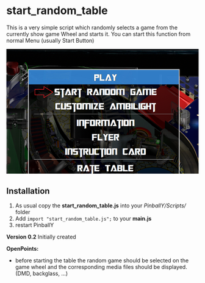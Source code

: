 # start_random_table #

This is a very simple script which randomly selects a game from the currently show game Wheel and starts it.
You can start this function from normal Menu (usually Start Button)

![Start_random_game](https://github.com/worksasdesigned/PinballY_scrips/blob/Master/start_random_table/start_random_table.png)


## Installation ##
1. As usual copy the **start_random_table.js** into your *PinballY/Scripts/* folder
2. Add ```import "start_random_table.js";``` to your **main.js**
3. restart PinballY


**Version 0.2**
Initially created

**OpenPoints:**
- before starting the table the random game should be selected on the game wheel and the corresponding media files should be displayed. (DMD, backglass, ...)





